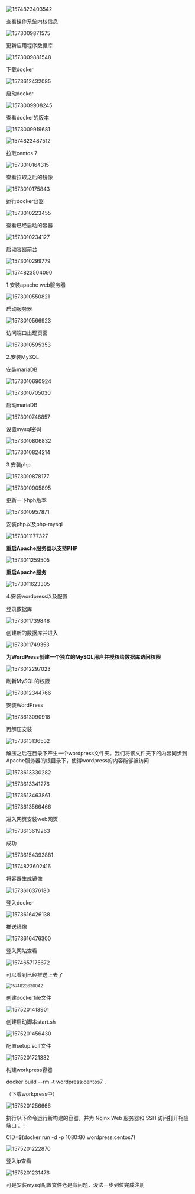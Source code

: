![1574823403542](../image/text3/1574823403542.png)

查看操作系统内核信息

![1573009871575]( ../image/text3/1573009871575.png)

更新应用程序数据库

![1573009881548](../image/text3/1573009881548.png)

下载docker

![1573612432085](../image/text3/1573612432085.png)

启动docker

![1573009908245](../image/text3/1573009908245.png)

查看docker的版本

![1573009919681](../image/text3/1573009919681.png)

![1574823487512](../image/text3/1574823487512.png)

拉取centos 7

![1573010164315](../image/text3/1573010164315.png)

查看拉取之后的镜像

![1573010175843](../image/text3/1573010175843.png)

运行docker容器

![1573010223455](../image/text3/1573010223455.png)

查看已经启动的容器

![1573010234127](../image/text3/1573010234127.png)

启动容器前台

![1573010299779](../image/text3/1573010299779.png)

![1574823504090](../image/text3/1574823504090.png)

1.安装apache web服务器

![1573010550821](../image/text3/1573010550821.png)

启动服务器

![1573010566923](../image/text3/1573010566923.png)

访问端口出现页面

![1573010595353](../image/text3/1573010595353.png)

2.安装MySQL

安装mariaDB

![1573010690924](../image/text3/1573010690924.png)

![1573010705030](../image/text3/1573010705030.png)

启动mariaDB

![1573010746857](../image/text3/1573010746857.png)

设置mysql密码

![1573010806832](../image/text3/1573010806832.png)

![1573010824214](../image/text3/1573010824214.png)

3.安装php

![1573010878177](../image/text3/1573010878177.png)

![1573010905895](../image/text3/1573010905895.png)

更新一下hph版本

![1573010957871](../image/text3/1573010957871.png)

安装php以及php-mysql

![1573011177327](../image/text3/1573011177327.png)

**重启Apache服务器以支持PHP**

![1573011259505](../image/text3/1573011259505.png)

**重启Apache服务**

![1573011623305](../image/text3/1573011623305.png)

4.安装wordpress以及配置

登录数据库

![1573011739848](../image/text3/1573011739848.png)

创建新的数据库并进入

![1573011749353](../image/text3/1573011749353.png)

**为WordPress创建一个独立的MySQL用户并授权给数据库访问权限**



![1573012297023](../image/text3/1573012297023.png)

刷新MySQL的权限

![1573012344766](../image/text3/1573012344766.png)

安装WordPress



![1573613090918](../image/text3/1573613090918.png)

再解压安装



![1573613136532](../image/text3/1573613136532.png)

解压之后在目录下产生一个wordpress文件夹。我们将该文件夹下的内容同步到Apache服务器的根目录下，使得wordpress的内容能够被访问

![1573613330282](../image/text3/1573613330282.png)

![1573613341276](../image/text3/1573613341276.png)

![1573613463861](../image/text3/1573613463861.png)

![1573613566466](../image/text3/1573613566466.png)

进入网页安装web网页

![1573613619263](../image/text3/1573613619263.png)

成功

![1573615439388](../image/text3/1573615439388.png)1

![1574823602416](../image/text3/1574823602416.png)

将容器生成镜像

![1573616376180](../image/text3/1573616376180.png)

登入docker

![1573616426138](../image/text3/1573616426138.png)

推送镜像

![1573616476300](../image/text3/1573616476300.png)

登入网站查看

![1574657175672](../image/text3/1574657175672.png)

可以看到已经推送上去了



<img src="../image/text3/1574823630042.png" alt="1574823630042" style="zoom:80%;" />

创建dockerfile文件

![1575201413901](../image/text3/1575201413901.png)

创建启动脚本start.sh

![1575201456430](../image/text3/1575201456430.png)

配置setup.sqlf文件



![1575201721382](../image/text3/1575201721382.png)

构建workpress容器

docker build --rm -t wordpress:centos7 .

（下载workpress中）

![1575201256666](../image/text3/1575201256666.png)



执行以下命令运行新构建的容器，并为 Nginx Web 服务器和 SSH 访问打开相应端口 。!

CID=$(docker run -d -p 1080:80 wordpress:centos7)



![1575201222870](../image/text3/1575201222870.png)

登入ip查看

![1575201231476](../image/text3/1575201231476.png)

可是安装mysql配置文件老是有问题，没法一步到位完成注册